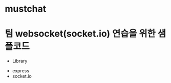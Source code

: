 # mustchat
팀 websocket(socket.io) 연습을 위한 샘플코드
====================================

* Library
- express
- socket.io